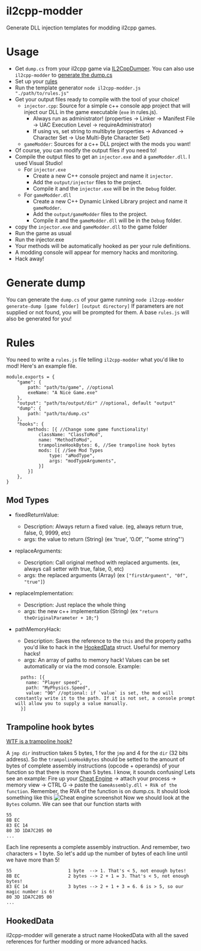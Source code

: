 # il2cpp-modder
Generate DLL injection templates for modding il2cpp games.

# Usage

- Get `dump.cs` from your il2cpp game via [IL2CppDumper](https://github.com/perfare/il2cppdumper). You can also use `il2cpp-modder` to [generate the dump.cs](#generate-dump) 
- Set up your [rules](#rules)
- Run the template generator `node il2cpp-modder.js "./path/to/rules.js"`
- Get your output files ready to compile with the tool of your choice! 
	- `injector.cpp`: Source for a simple c++ console app project that will inject our DLL in the game executable (`exe` in rules.js). 
		- Always run as administrator! (properties -> Linker -> Manifest File -> UAC Execution Level -> requireAdministrator)
		- If using vs, set string to multibyte (properties -> Advanced -> Character Set -> Use Multi-Byte Character Set)
	- `gameModder`: Sources for a c++ DLL project with the mods you want!
- Of course, you can modify the output files if you need to!
- Compile the output files to get an `injector.exe` and a `gameModder.dll`. I used Visual Studio!
  - For `injector.exe`
    - Create a new C++ console project and name it `injector`.
    - Add the `output/injector` files to the project. 
    - Compile it and the `injector.exe` will be in the `Debug` folder.
  - For `gameModder.dll`
    - Create a new C++ Dynamic Linked Library project and name it `gameModder`.
    - Add the `output/gameModder` files to the project. 
    - Compile it and the `gameModder.dll` will be in the `Debug` folder.
- copy the `injector.exe` and `gameModder.dll` to the game folder
- Run the game as usual
- Run the injector.exe
- Your methods will be automatically hooked as per your rule definitions.
- A modding console will appear for memory hacks and monitoring. 
- Hack away!


# Generate dump
You can generate the `dump.cs` of your game running
`node il2cpp-modder generate-dump [game folder] [output directory]`
If parameters are not supplied or not found, you will be prompted for them.
A base `rules.js` will also be generated for you!

# Rules
You need to write a `rules.js` file telling `il2cpp-modder` what you'd like to mod! Here's an example file.
```
module.exports = {
	"game": {
		path: "path/to/game", //optional
		exeName: "A Nice Game.exe"
	},
	"output": "path/to/output/dir" //optional, default "output"
	"dump": { 
		path: "path/to/dump.cs"
	},
	"hooks": {
		methods: [{ //Change some game functionality!
			className: "ClassToMod",
			name: "MethodToMod",
			trampolineHookBytes: 6, //See trampoline hook bytes
			mods: [{ //See Mod Types
				type: "aModType", 
				args: "modTypeArguments",
			}]
		}]
	},
}
```
## Mod Types

- fixedReturnValue: 
	- Description: Always return a fixed value. (eg, always return true, false, 0, 9999, etc)
	- args: the value to return (String) (ex 'true', '0.0f', '"some string"')

- replaceArguments:
 	- Description: Call original method with replaced arguments. (ex, always call setter with true, false, 0, etc)
 	- args: the replaced arguments (Array) (ex `["firstArgument", "0f", "true"]`)

- replaceImplementation:
	- Description: Just replace the whole thing
	- args: the new c++ implementation (String) (ex `"return theOriginalParameter + 10;"`)

- pathMemoryHack:
  - Description: Saves the reference to the `this` and the property paths you'd like to hack in the [HookedData](#hooked-data) struct. Useful for memory hacks!
  - args: An array of paths to memory hack! Values can be set automatically or via the mod console. Example:
  ```
    paths: [{ 
      name: "Player speed",
      path: "MyPhysics.Speed",
      value: "90" //optional: if `value` is set, the mod will constantly write it to the path. If it is not set, a console prompt will allow you to supply a value manually.
    }]
  ```

## Trampoline hook bytes
[WTF is a trampoline hook?](https://stackoverflow.com/a/9336549)

A `jmp dir` instruction takes 5 bytes, 1 for the `jmp` and 4 for the `dir` (32 bits address).
So the `trampolineHookBytes` should be setted to the amount of bytes of complete assembly instructions (opcode + operands) of your function so that there is more than 5 bytes.
I know, it sounds confusing! Lets see an example:
Fire up your [Cheat Engine](https://www.cheatengine.org/downloads.php) -> attach your process -> memory view -> CTRL G -> paste the `GameAssembly.dll + RVA of the function`. Remember, the RVA of the function is on dump.cs.
It should look something like this
![Cheat engine screenshot](https://i.imgur.com/ho5aAuw.png)
Now we should look at the `Bytes` column. We can see that our function starts with
```
55
8B EC
83 EC 14
80 3D 1DA7C205 00
...
```
Each line represents a complete assembly instruction. And remember, two characters = 1 byte. 
So let's add up the number of bytes of each line until we have more than 5!
```
55                     1 byte  --> 1. That's < 5, not enough bytes!
8B EC                  2 bytes --> 2 + 1 = 3. That's < 5, not enough bytes!
83 EC 14               3 bytes --> 2 + 1 + 3 = 6. 6 is > 5, so our magic number is 6!
80 3D 1DA7C205 00
...
```

## HookedData
il2cpp-modder will generate a struct name HookedData with all the saved references for further modding or more advanced hacks.